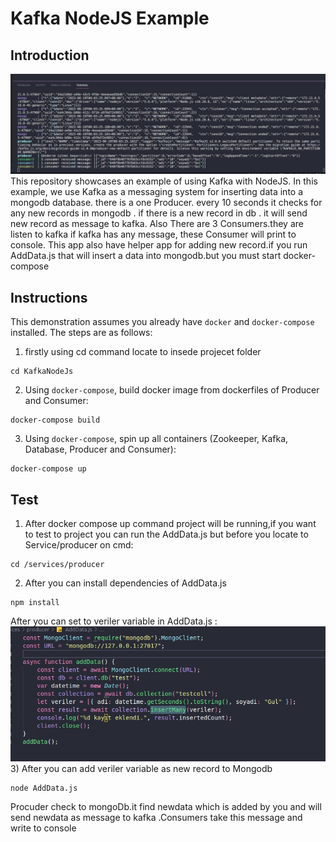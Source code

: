 # Kafka NodeJS Example

## Introduction

![Alt text](https://raw.githubusercontent.com/omerselimgul/KafkaNodeJs/main/images/consumernewrecord.jpeg
)
This repository showcases an example of using Kafka with NodeJS. In this example, we use Kafka as a messaging system for inserting data into a mongodb database. there is a one Producer. every 10 seconds it checks for any new records in mongodb . if there is a new record in db . it will send new record as message to kafka.
Also There are 3 Consumers.they are listen to kafka if kafka has any message,
these Consumer will print to console.
This app also have helper app for adding new record.if you run AddData.js that will insert a data into mongodb.but you must start docker-compose

## Instructions
This demonstration assumes you already have `docker` and `docker-compose` installed. The steps are as follows:
1) firstly using cd command locate to insede projecet folder  
```shell
cd KafkaNodeJs
```
2) Using `docker-compose`, build docker image from  dockerfiles of Producer and Consumer:
```shell
docker-compose build
```
3) Using `docker-compose`, spin up all containers (Zookeeper, Kafka, Database, Producer and Consumer):
```shell
docker-compose up
```
## Test
1) After docker compose up command project will be running,if you want to test to project you can run the AddData.js but before you locate to Service/producer on cmd:
```shell
cd /services/producer
```
2) After you can install dependencies of AddData.js
```shell
npm install 
```
After you can set to veriler variable in AddData.js :
![Alt text](https://raw.githubusercontent.com/omerselimgul/KafkaNodeJs/main/images/adddatajsfile.jpeg)
3) After you can add veriler variable as new record to Mongodb
```shell
node AddData.js
```
Procuder check to mongoDb.it find newdata which is added by you and will send newdata as message to kafka .Consumers take this message and write to console 